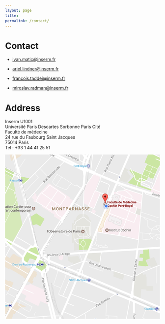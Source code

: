 ```yaml
---
layout: page
title:
permalink: /contact/
---
```


Contact
==============

* <ivan.matic@inserm.fr>

* <ariel.lindner@inserm.fr>

* <francois.taddei@inserm.fr>

* <miroslav.radman@inserm.fr>



Address
==========
Inserm U1001  
Université Paris Descartes Sorbonne Paris Cité  
Faculté de médecine  
24 rue du Faubourg Saint Jacques  
75014 Paris  
Tel : +33 1 44 41 25 51


<a href="https://www.google.fr/maps/place/24+Rue+du+Faubourg+Saint-Jacques,+75014+Paris/@48.837507,2.3367083,17z/data=!3m1!4b1!4m5!3m4!1s0x47e671c0eb25bd1b:0x1fea6b28029c47d2!8m2!3d48.837507!4d2.338897?hl=fr">
  <img src="../images/adress-u1001.png" alt="HTML tutorial" >
</a>

